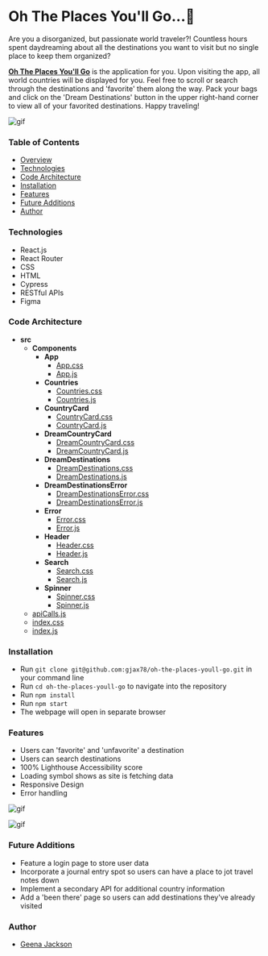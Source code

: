 # Oh The Places You'll Go...💭
Are you a disorganized, but passionate world traveler?! Countless hours spent daydreaming about all the destinations you want to visit but no single place to keep them organized?

<strong>[Oh The Places You'll Go](https://ohtheplaces.herokuapp.com/)</strong> is the application for you. Upon visiting the app, all world countries will be displayed for you. Feel free to scroll or search through the destinations and 'favorite' them along the way. Pack your bags and click on the 'Dream Destinations' button in the upper right-hand corner to view all of your favorited destinations. Happy traveling!

![gif](https://user-images.githubusercontent.com/88151743/164987959-9bfcfe06-9c91-44a4-880c-e3f0a9ff0785.gif)

### Table of Contents
- [Overview](#oh-the-places-youll-go)
- [Technologies](#technologies)
- [Code Architecture](#code-architecture)
- [Installation](#installation)
- [Features](#features)
- [Future Additions](#future-additions)
- [Author](#author)

### Technologies
- React.js
- React Router
- CSS
- HTML
- Cypress
- RESTful APIs
- Figma

### Code Architecture
  - __src__
    - __Components__
      - __App__
        - [App.css](src/App/App.css)
        - [App.js](src/App/App.js)
      - __Countries__
        - [Countries.css](src/components/Countries/Countries.css)
        - [Countries.js](src/components/Countries/Countries.js)
      - __CountryCard__
        - [CountryCard.css](src/components/CountryCard/CountryCard.css)
        - [CountryCard.js](src/components/CountryCard/CountryCard.js)
      - __DreamCountryCard__
        - [DreamCountryCard.css](src/components/DreamCountryCard/DreamCountryCard.css)
        - [DreamCountryCard.js](src/components/DreamCountryCard/DreamCountryCard.js)
      - __DreamDestinations__
        - [DreamDestinations.css](src/components/DreamDestinations/DreamDestinations.css)
        - [DreamDestinations.js](src/components/DreamDestinations/DreamDestinations.js)
      - __DreamDestinationsError__
        - [DreamDestinationsError.css](src/components/DreamDestinationsError/DreamDestinationsError.css)
        - [DreamDestinationsError.js](src/components/DreamDestinationsError/DreamDestinationsError.js)
      - __Error__
        - [Error.css](src/components/Error/Error.css)
        - [Error.js](src/components/Error/Error.js)
      - __Header__
        - [Header.css](src/components/Header/Header.css)
        - [Header.js](src/components/Header/Header.js)
      - __Search__
        - [Search.css](src/components/Search/Search.css)
        - [Search.js](src/components/Search/Search.js)
      - __Spinner__
        - [Spinner.css](src/components/Spinner/Spinner.css)
        - [Spinner.js](src/components/Spinner/Spinner.js)
    - [apiCalls.js](src/apiCalls.js)
    - [index.css](src/index.css)
    - [index.js](src/index.js)


### Installation
- Run `git clone git@github.com:gjax78/oh-the-places-youll-go.git` in your command line
- Run `cd oh-the-places-youll-go` to navigate into the repository
- Run `npm install`
- Run `npm start`
- The webpage will open in separate browser

### Features
- Users can 'favorite' and 'unfavorite' a destination
- Users can search destinations
- 100% Lighthouse Accessibility score
- Loading symbol shows as site is fetching data
- Responsive Design
- Error handling

![gif](https://user-images.githubusercontent.com/88151743/164988210-404648f1-298d-454e-a76a-aba001db1361.gif)

![gif](https://user-images.githubusercontent.com/88151743/164988489-6b987026-743c-47cf-be27-677d8ccd8dbe.gif)

### Future Additions
- Feature a login page to store user data
- Incorporate a journal entry spot so users can have a place to jot travel notes down
- Implement a secondary API for additional country information
- Add a 'been there' page so users can add destinations they've already visited

### Author
- [Geena Jackson](https://github.com/gjax78)
